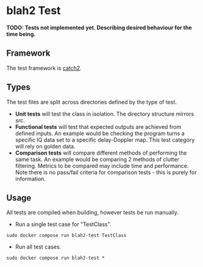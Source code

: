 # blah2 Test

**TODO: Tests not implemented yet. Describing desired behaviour for the time being.**

## Framework

The test framework is [catch2](https://github.com/catchorg/Catch2).

## Types

The test files are split across directories defined by the type of test.

- **Unit tests** will test the class in isolation. The directory structure mirrors *src*.
- **Functional tests** will test that expected outputs are achieved from defined inputs. An example would be checking the program turns a specific IQ data set to a specific delay-Doppler map. This test category will rely on golden data.
- **Comparison tests** will compare different methods of performing the same task. An example would be comparing 2 methods of clutter filtering. Metrics to be compared may include time and performance. Note there is no pass/fail criteria for comparison tests - this is purely for information.

## Usage

All tests are compiled when building, however tests be run manually.

- Run a single test case for "TestClass".

```
sudo docker compose run blah2-test TestClass
```

- Run all test cases.

```
sudo docker compose run blah2-test *
```